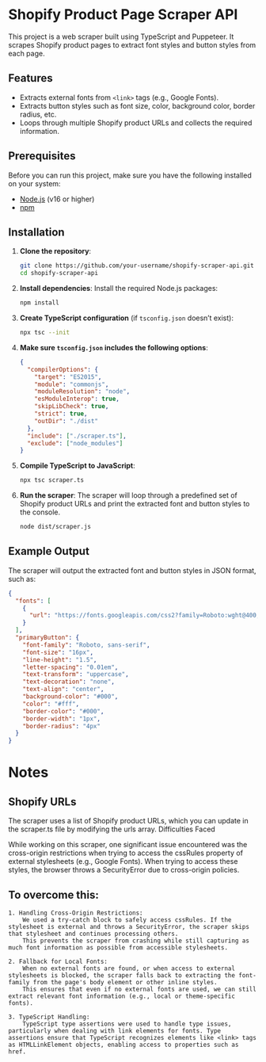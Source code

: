 # Shopify Product Page Scraper API

This project is a web scraper built using TypeScript and Puppeteer. It scrapes Shopify product pages to extract font styles and button styles from each page.

## Features
- Extracts external fonts from `<link>` tags (e.g., Google Fonts).
- Extracts button styles such as font size, color, background color, border radius, etc.
- Loops through multiple Shopify product URLs and collects the required information.

## Prerequisites
Before you can run this project, make sure you have the following installed on your system:
- [Node.js](https://nodejs.org/en/) (v16 or higher)
- [npm](https://www.npmjs.com/)

## Installation

1. **Clone the repository**:
    ```bash
    git clone https://github.com/your-username/shopify-scraper-api.git
    cd shopify-scraper-api
    ```

2. **Install dependencies**:
    Install the required Node.js packages:
    ```bash
    npm install
    ```

3. **Create TypeScript configuration** (if `tsconfig.json` doesn’t exist):
    ```bash
    npx tsc --init
    ```

4. **Make sure `tsconfig.json` includes the following options**:
    ```json
    {
      "compilerOptions": {
        "target": "ES2015",
        "module": "commonjs",
        "moduleResolution": "node",
        "esModuleInterop": true,
        "skipLibCheck": true,
        "strict": true,
        "outDir": "./dist"
      },
      "include": ["./scraper.ts"],
      "exclude": ["node_modules"]
    }
    ```

5. **Compile TypeScript to JavaScript**:
    ```bash
    npx tsc scraper.ts
    ```

6. **Run the scraper**:
    The scraper will loop through a predefined set of Shopify product URLs and print the extracted font and button styles to the console.
    ```bash
    node dist/scraper.js
    ```

## Example Output

The scraper will output the extracted font and button styles in JSON format, such as:

```json
{
  "fonts": [
    {
      "url": "https://fonts.googleapis.com/css2?family=Roboto:wght@400;700&display=swap"
    }
  ],
  "primaryButton": {
    "font-family": "Roboto, sans-serif",
    "font-size": "16px",
    "line-height": "1.5",
    "letter-spacing": "0.01em",
    "text-transform": "uppercase",
    "text-decoration": "none",
    "text-align": "center",
    "background-color": "#000",
    "color": "#fff",
    "border-color": "#000",
    "border-width": "1px",
    "border-radius": "4px"
  }
}
```

# Notes
## Shopify URLs

The scraper uses a list of Shopify product URLs, which you can update in the scraper.ts file by modifying the urls array.
Difficulties Faced

While working on this scraper, one significant issue encountered was the cross-origin restrictions when trying to access the cssRules property of external stylesheets (e.g., Google Fonts). When trying to access these styles, the browser throws a SecurityError due to cross-origin policies.

## To overcome this:

    1. Handling Cross-Origin Restrictions:
        We used a try-catch block to safely access cssRules. If the stylesheet is external and throws a SecurityError, the scraper skips that stylesheet and continues processing others.
        This prevents the scraper from crashing while still capturing as much font information as possible from accessible stylesheets.

    2. Fallback for Local Fonts:
        When no external fonts are found, or when access to external stylesheets is blocked, the scraper falls back to extracting the font-family from the page's body element or other inline styles.
        This ensures that even if no external fonts are used, we can still extract relevant font information (e.g., local or theme-specific fonts).

    3. TypeScript Handling:
        TypeScript type assertions were used to handle type issues, particularly when dealing with link elements for fonts. Type assertions ensure that TypeScript recognizes elements like <link> tags as HTMLLinkElement objects, enabling access to properties such as href.